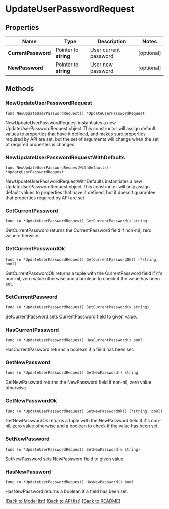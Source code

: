 # UpdateUserPasswordRequest

## Properties

Name | Type | Description | Notes
------------ | ------------- | ------------- | -------------
**CurrentPassword** | Pointer to **string** | User current password | [optional] 
**NewPassword** | Pointer to **string** | User new password | [optional] 

## Methods

### NewUpdateUserPasswordRequest

`func NewUpdateUserPasswordRequest() *UpdateUserPasswordRequest`

NewUpdateUserPasswordRequest instantiates a new UpdateUserPasswordRequest object
This constructor will assign default values to properties that have it defined,
and makes sure properties required by API are set, but the set of arguments
will change when the set of required properties is changed

### NewUpdateUserPasswordRequestWithDefaults

`func NewUpdateUserPasswordRequestWithDefaults() *UpdateUserPasswordRequest`

NewUpdateUserPasswordRequestWithDefaults instantiates a new UpdateUserPasswordRequest object
This constructor will only assign default values to properties that have it defined,
but it doesn't guarantee that properties required by API are set

### GetCurrentPassword

`func (o *UpdateUserPasswordRequest) GetCurrentPassword() string`

GetCurrentPassword returns the CurrentPassword field if non-nil, zero value otherwise.

### GetCurrentPasswordOk

`func (o *UpdateUserPasswordRequest) GetCurrentPasswordOk() (*string, bool)`

GetCurrentPasswordOk returns a tuple with the CurrentPassword field if it's non-nil, zero value otherwise
and a boolean to check if the value has been set.

### SetCurrentPassword

`func (o *UpdateUserPasswordRequest) SetCurrentPassword(v string)`

SetCurrentPassword sets CurrentPassword field to given value.

### HasCurrentPassword

`func (o *UpdateUserPasswordRequest) HasCurrentPassword() bool`

HasCurrentPassword returns a boolean if a field has been set.

### GetNewPassword

`func (o *UpdateUserPasswordRequest) GetNewPassword() string`

GetNewPassword returns the NewPassword field if non-nil, zero value otherwise.

### GetNewPasswordOk

`func (o *UpdateUserPasswordRequest) GetNewPasswordOk() (*string, bool)`

GetNewPasswordOk returns a tuple with the NewPassword field if it's non-nil, zero value otherwise
and a boolean to check if the value has been set.

### SetNewPassword

`func (o *UpdateUserPasswordRequest) SetNewPassword(v string)`

SetNewPassword sets NewPassword field to given value.

### HasNewPassword

`func (o *UpdateUserPasswordRequest) HasNewPassword() bool`

HasNewPassword returns a boolean if a field has been set.


[[Back to Model list]](../README.md#documentation-for-models) [[Back to API list]](../README.md#documentation-for-api-endpoints) [[Back to README]](../README.md)


